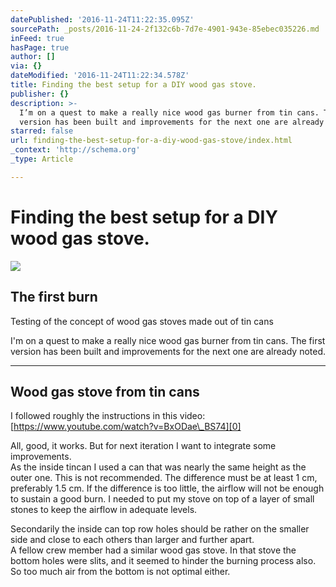 ```yaml
---
datePublished: '2016-11-24T11:22:35.095Z'
sourcePath: _posts/2016-11-24-2f132c6b-7d7e-4901-943e-85ebec035226.md
inFeed: true
hasPage: true
author: []
via: {}
dateModified: '2016-11-24T11:22:34.578Z'
title: Finding the best setup for a DIY wood gas stove.
publisher: {}
description: >-
  I’m on a quest to make a really nice wood gas burner from tin cans. The first
  version has been built and improvements for the next one are already noted. 
starred: false
url: finding-the-best-setup-for-a-diy-wood-gas-stove/index.html
_context: 'http://schema.org'
_type: Article

---
```

# Finding the best setup for a DIY wood gas stove.

<article style=""><img src="https://the-grid-user-content.s3-us-west-2.amazonaws.com/2c621163-4009-42c2-8ae3-1a2e06058097.jpg" /><h1>The first burn</h1><p>Testing of the concept of wood gas stoves made out of tin cans</p></article>

I'm on a quest to make a really nice wood gas burner from tin cans. The first version has been built and improvements for the next one are already noted. 

---

## Wood gas stove from tin cans

I followed roughly the instructions in this video:[https://www.youtube.com/watch?v=BxODae\_BS74][0]

All, good, it works. But for next iteration I want to integrate some improvements.  
As the inside tincan I used a can that was nearly the same height as the outer one. This is not recommended. The difference must be at least 1 cm, preferably 1.5 cm. If the difference is too little, the airflow will not be enough to sustain a good burn. I needed to put my stove on top of a layer of small stones to keep the airflow in adequate levels.

Secondarily the inside can top row holes should be rather on the smaller side and close to each others than larger and further apart.  
A fellow crew member had a similar wood gas stove. In that stove the bottom holes were slits, and it seemed to hinder the burning process also. So too much air from the bottom is not optimal either. 

[0]: https://www.youtube.com/watch?v=BxODae_BS74 "Wood Gas Stove"